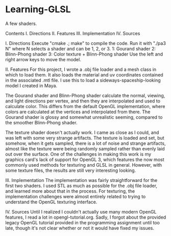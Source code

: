 Learning-GLSL
=================
A few shaders.

Contents
I.      Directions
II.     Features
III.    Implementation
IV.     Sources


I. Directions
Execute "cmake .; make" to compile the code.
Run it with "./pa3 N" where N selects a shader and can be 1, 2, or 3.
    1: Gourand shader
    2: Blinn-Phong shader
    3: Color texture + Blinn-Phong shader
Use the left and right arrow keys to move the model.


II. Features
For this project, I wrote a .obj file loader and a mesh class in which to load
them.  It also loads the material and uv coordinates contained in the
associated .mtl file.  I use this to load a sideways-spaceship-looking model I created in
Maya.

The Gourand shader and Blinn-Phong shader calculate the
normal, viewing, and light directions per vertex, and then they are interpolated
and used to calculate color.  This differs from the default OpenGL
implementation, where colors are calculated at the vertices and interpolated
from there.  The Gourand shader is glossy and somewhat unrealistic seeming,
compared to the smoother Blinn-Phong shader.

The texture shader doesn't actually work.  I came as close as I could, and was
left with some very strange artifacts.  The texture is loaded and set, but
somehow, when it gets sampled, there is a lot of noise and strange artifacts,
almost like the texture were being randomly sampled rather than evenly laid out
over the surface.  One of the challenges in making this work is my graphics
card's lack of support for OpenGL 3, which features the now most commonly used
methods for texturing and GLSL in general.  However, with some texture files,
the results are still very interesting looking.


III. Implementation
The implementation was fairly straightforward for the first two shaders.  I used
STL as much as possible for the .obj file loader, and learned more about that in
the process.  For texturing, the implementation challenges were almost entirely
related to trying to understand the OpenGL texturing interface.


IV. Sources
Until I realized I couldn't actually use many modern OpenGL features, I read a
lot in opengl-tutorial.org.  Sadly, I forgot about the provided legacy OpenGL
tutorial provided in the programming assignment until too late, though it's not
clear whether or not it would have fixed my issues.
